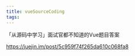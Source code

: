 ```yaml
---
title: vueSourceCoding
tags:
---
```


「从源码中学习」面试官都不知道的Vue题目答案

https://juejin.im/post/5c959f74f265da610c068fa8
